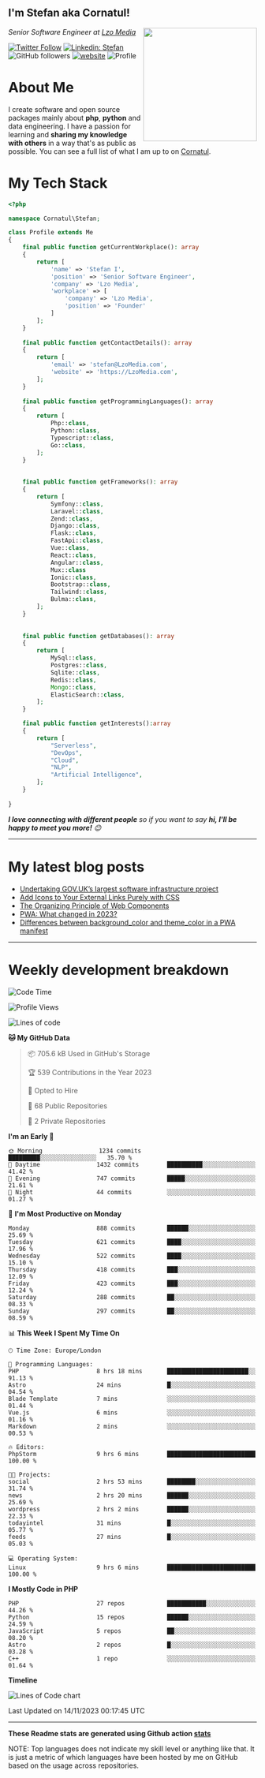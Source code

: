 <h2>I'm Stefan aka Cornatul! </h2>
<img align='right' src="https://i.giphy.com/media/YePKU8cVoIF3afvi8s/giphy.webp" width="230">
<p><em>Senior Software Engineer at <a href="https:/lzomedia.com/">Lzo Media
</a>
</em></p>

[![Twitter Follow](https://img.shields.io/twitter/follow/cornatul?label=Follow)](https://twitter.com/intent/follow?screen_name=cornatul)
[![Linkedin: Stefan](https://img.shields.io/badge/cornatul-blue?style=flat-square&logo=Linkedin&logoColor=white&link=https://www.linkedin.com/in/cornatul/)](https://www.linkedin.com/in/cornatul/)
![GitHub followers](https://img.shields.io/github/followers/cornatul?label=Follow&style=social)
[![website](https://img.shields.io/badge/Website-46a2f1.svg?&style=flat-square&logo=Google-Chrome&logoColor=white&link=https://cornatul.com/)](https://cornatul.com/)
![Profile](https://visitor-badge.glitch.me/badge?page_id=cornatul.cornatul)



# About Me
I create software and open source packages mainly about **php**, **python** and data engineering. 
I have a passion for learning and **sharing my knowledge with others** in a way that's as public as possible. 
You can see a full list of what I am up to on [Cornatul](https://lzomedia.com).


# My Tech Stack

```php
<?php

namespace Cornatul\Stefan;

class Profile extends Me
{
    final public function getCurrentWorkplace(): array
    {
        return [
            'name' => 'Stefan I',
            'position' => 'Senior Software Engineer',
            'company' => 'Lzo Media',
            'workplace' => [
                'company' => 'Lzo Media',
                'position' => 'Founder'         
            ]
        ];
    }
    
    final public function getContactDetails(): array
    {
        return [
            'email' => 'stefan@LzoMedia.com',
            'website' => 'https://LzoMedia.com',
        ];
    }
    
    final public function getProgrammingLanguages(): array
    {
        return [
            Php::class,
            Python::class,
            Typescript::class,
            Go::class,
        ];
    }
    
    
    final public function getFrameworks(): array
    {
        return [
            Symfony::class,
            Laravel::class,
            Zend::class,
            Django::class,
            Flask::class,
            FastApi::class,
            Vue::class,
            React::class,
            Angular::class,
            Mux::class
            Ionic::class,
            Bootstrap::class,
            Tailwind::class,
            Bulma::class,
        ];
    }
    
    
    final public function getDatabases(): array
    {
        return [
            MySql::class,
            Postgres::class,
            Sqlite::class,
            Redis::class,
            Mongo::class,
            ElasticSearch::class,
        ];
    }

    final public function getInterests():array
    {
        return [
            "Serverless",
            "DevOps",
            "Cloud",
            "NLP",
            "Artificial Intelligence",
        ];
    }
   
}
```
 <em><b>I love connecting with different people</b> so if you want to say <b>hi, I'll be happy to meet you more!</b> 😊</em>

---
# My latest blog posts
<!-- BLOG-POST-LIST:START -->
- [Undertaking GOV.UK’s largest software infrastructure project](https://blog.lzomedia.com/undertaking-gov-uks-largest-software-infrastructure-project/)
- [Add Icons to Your External Links Purely with CSS](https://blog.lzomedia.com/add-icons-to-your-external-links-purely-with-css/)
- [The Organizing Principle of Web Components](https://blog.lzomedia.com/the-organizing-principle-of-web-components/)
- [PWA: What changed in 2023?](https://blog.lzomedia.com/pwa-what-changed-in-2023/)
- [Differences between background_color and theme_color in a PWA manifest](https://blog.lzomedia.com/differences-between-background_color-and-theme_color-in-a-pwa-manifest/)
<!-- BLOG-POST-LIST:END -->

---
# Weekly development breakdown
<!--START_SECTION:waka-->
![Code Time](http://img.shields.io/badge/Code%20Time-312%20hrs%2019%20mins-blue)

![Profile Views](http://img.shields.io/badge/Profile%20Views-1-blue)

![Lines of code](https://img.shields.io/badge/From%20Hello%20World%20I%27ve%20Written-18.4%20million%20lines%20of%20code-blue)

**🐱 My GitHub Data** 

> 📦 705.6 kB Used in GitHub's Storage 
 > 
> 🏆 539 Contributions in the Year 2023
 > 
> 💼 Opted to Hire
 > 
> 📜 68 Public Repositories 
 > 
> 🔑 2 Private Repositories 
 > 
**I'm an Early 🐤** 

```text
🌞 Morning                1234 commits        █████████░░░░░░░░░░░░░░░░   35.70 % 
🌆 Daytime                1432 commits        ██████████░░░░░░░░░░░░░░░   41.42 % 
🌃 Evening                747 commits         █████░░░░░░░░░░░░░░░░░░░░   21.61 % 
🌙 Night                  44 commits          ░░░░░░░░░░░░░░░░░░░░░░░░░   01.27 % 
```
📅 **I'm Most Productive on Monday** 

```text
Monday                   888 commits         ██████░░░░░░░░░░░░░░░░░░░   25.69 % 
Tuesday                  621 commits         ████░░░░░░░░░░░░░░░░░░░░░   17.96 % 
Wednesday                522 commits         ████░░░░░░░░░░░░░░░░░░░░░   15.10 % 
Thursday                 418 commits         ███░░░░░░░░░░░░░░░░░░░░░░   12.09 % 
Friday                   423 commits         ███░░░░░░░░░░░░░░░░░░░░░░   12.24 % 
Saturday                 288 commits         ██░░░░░░░░░░░░░░░░░░░░░░░   08.33 % 
Sunday                   297 commits         ██░░░░░░░░░░░░░░░░░░░░░░░   08.59 % 
```


📊 **This Week I Spent My Time On** 

```text
🕑︎ Time Zone: Europe/London

💬 Programming Languages: 
PHP                      8 hrs 18 mins       ███████████████████████░░   91.13 % 
Astro                    24 mins             █░░░░░░░░░░░░░░░░░░░░░░░░   04.54 % 
Blade Template           7 mins              ░░░░░░░░░░░░░░░░░░░░░░░░░   01.44 % 
Vue.js                   6 mins              ░░░░░░░░░░░░░░░░░░░░░░░░░   01.16 % 
Markdown                 2 mins              ░░░░░░░░░░░░░░░░░░░░░░░░░   00.53 % 

🔥 Editors: 
PhpStorm                 9 hrs 6 mins        █████████████████████████   100.00 % 

🐱‍💻 Projects: 
social                   2 hrs 53 mins       ████████░░░░░░░░░░░░░░░░░   31.74 % 
news                     2 hrs 20 mins       ██████░░░░░░░░░░░░░░░░░░░   25.69 % 
wordpress                2 hrs 2 mins        ██████░░░░░░░░░░░░░░░░░░░   22.33 % 
todayintel               31 mins             █░░░░░░░░░░░░░░░░░░░░░░░░   05.77 % 
feeds                    27 mins             █░░░░░░░░░░░░░░░░░░░░░░░░   05.03 % 

💻 Operating System: 
Linux                    9 hrs 6 mins        █████████████████████████   100.00 % 
```

**I Mostly Code in PHP** 

```text
PHP                      27 repos            ███████████░░░░░░░░░░░░░░   44.26 % 
Python                   15 repos            ██████░░░░░░░░░░░░░░░░░░░   24.59 % 
JavaScript               5 repos             ██░░░░░░░░░░░░░░░░░░░░░░░   08.20 % 
Astro                    2 repos             █░░░░░░░░░░░░░░░░░░░░░░░░   03.28 % 
C++                      1 repo              ░░░░░░░░░░░░░░░░░░░░░░░░░   01.64 % 
```



**Timeline**

![Lines of Code chart](https://raw.githubusercontent.com/cornatul/cornatul/master/assets/bar_graph.png)


 Last Updated on 14/11/2023 00:17:45 UTC
<!--END_SECTION:waka-->


---


**These Readme stats are generated using Github action [stats](https://github.com/cornatul/stats)**

NOTE: Top languages does not indicate my skill level or anything like that. 
It is just a metric of which languages have been hosted by me on GitHub based on the usage across repositories. 
